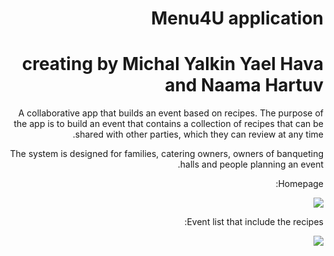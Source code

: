 <div dir="rtl">

# Menu4U application
# creating by Michal Yalkin Yael Hava and Naama Hartuv

A collaborative app that builds an event based on recipes.
The purpose of the app is to build an event that contains a collection of recipes that can be shared with other parties, which they can review at any time. 

The system is designed for families, catering owners, owners of banqueting halls and people planning an event.

Homepage:

![](gitHubPicture/1.jpeg)

Event list that include the recipes:

![](gitHubPicture/2.jpeg)



 </div>
